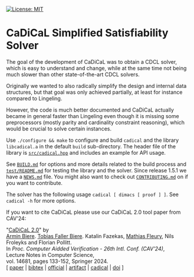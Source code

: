 [![License: MIT](https://img.shields.io/badge/License-MIT-yellow.svg)](https://opensource.org/licenses/MIT)


CaDiCaL Simplified Satisfiability Solver
===============================================================================

The goal of the development of CaDiCaL was to obtain a CDCL solver,
which is easy to understand and change, while at the same time not being
much slower than other state-of-the-art CDCL solvers.

Originally we wanted to also radically simplify the design and internal data
structures, but that goal was only achieved partially, at least for instance
compared to Lingeling.

However, the code is much better documented and CaDiCaL actually became in
general faster than Lingeling even though it is missing some preprocessors
(mostly parity and cardinality constraint reasoning), which would be crucial
to solve certain instances.

Use `./configure && make` to configure and build `cadical` and the library
`libcadical.a` in the default `build` sub-directory.  The header file of
the library is [`src/cadical.hpp`](src/cadical.hpp) and includes an example
for API usage.
  
See [`BUILD.md`](BUILD.md) for options and more details related to the build
process and [`test/README.md`](test/README.md) for testing the library and
the solver.  Since release 1.5.1 we have a [`NEWS.md`](NEWS.md) file.
You might also want to check out [`CONTRIBUTING.md`](CONTRIBUTING.md) on
if you want to contribute.

The solver has the following usage `cadical [ dimacs [ proof ] ]`.
See `cadical -h` for more options.

If you want to cite CaDiCaL please use our CaDiCaL 2.0 tool paper from
CAV'24:

<p>
"<a
href="https://cca.informatik.uni-freiburg.de/papers/BiereFallerFazekasFleuryFroleyksPollitt-CAV24.pdf">CaDiCaL
2.0</a>" by
<br>
<a href="https://cca.informatik.uni-freiburg.de/biere/index.html#publications">Armin Biere</a>.
<a href="https://cca.informatik.uni-freiburg.de/fallert/index.html#publications">Tobias Faller Biere</a>.
Katalin Fazekas,
<a href="https://cca.informatik.uni-freiburg.de/fleury/index.html">Mathias Fleury</a>,
Nils Froleyks and
Florian Pollitt.
<br>
In
<i>
Proc.&nbsp;Computer Aidded Verification - 26th Intl.&nbsp;Conf.&nbsp;(CAV'24)</i>,
<br>
Lecture Notes in Computer Science,
<br>
vol.&nbsp;14681,
pages 133-152,
Springer 2024.
<br>
[ <a href="https://cca.informatik.uni-freiburg.de/papers/BiereFallerFazekasFleuryFroleyksPollitt-CAV24.pdf">paper</a>
| <a href="https://cca.informatik.uni-freiburg.de/papers/BiereFallerFazekasFleuryFroleyksPollitt-CAV24.bib">bibtex</a>
| <a href="https://cca.informatik.uni-freiburg.de/papers/BiereFallerFazekasFleuryFroleyksPollitt-CAV24-Springer.pdf">official</a>
| <a href="https://zenodo.org/records/10943125">artifact</a>
| <a href="https://github.com/arminbiere/cadical">cadical</a>
| <a href="https://doi.org/10.1007/978-3-031-37703-7">doi</a>
]
</p>
